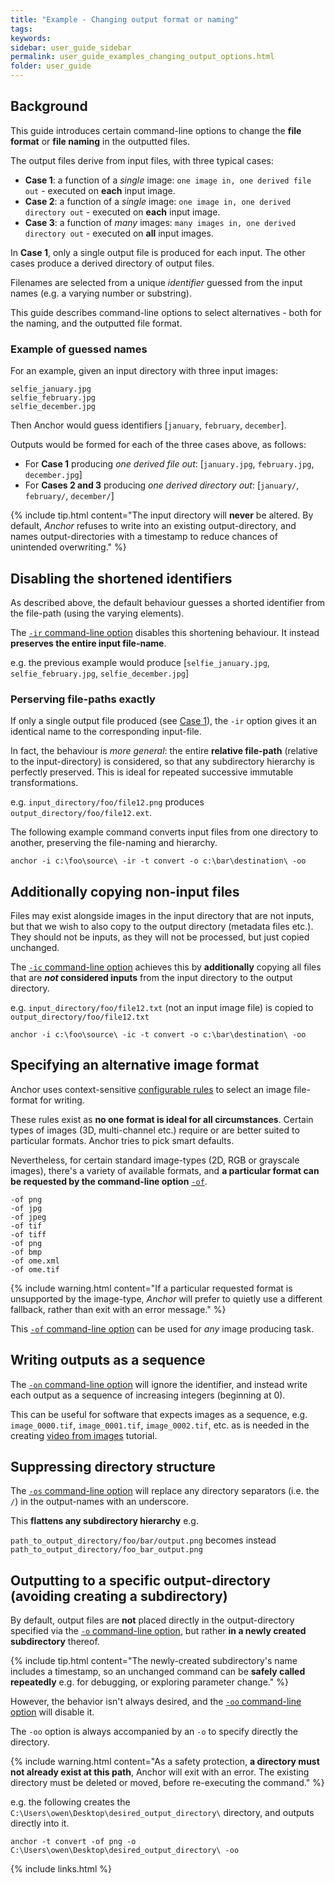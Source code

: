 ```yaml
---
title: "Example - Changing output format or naming"
tags:
keywords:
sidebar: user_guide_sidebar
permalink: user_guide_examples_changing_output_options.html
folder: user_guide
---
```


## Background

This guide introduces certain command-line options to change the **file format** or **file naming** in the outputted files.

The output files derive from input files, with three typical cases:

- **Case 1**: a function of a *single* image: `one image in, one derived file out` - executed on **each** input image.
- **Case 2**: a function of a *single* image: `one image in, one derived directory out` - executed on **each** input image.
- **Case 3**: a function of *many* images: `many images in, one derived directory out` - executed on **all** input images.

In **Case 1**, only a single output file is produced for each input. The other cases produce a derived directory of output files.

Filenames are selected from a unique *identifier* guessed from the input names (e.g. a varying number or substring).

This guide describes command-line options to select alternatives - both for the naming, and the outputted file format.

### Example of guessed names

For an example, given an input directory with three input images:

```
selfie_january.jpg
selfie_february.jpg
selfie_december.jpg
```

Then Anchor would guess identifiers [`january`, `february`, `december`].

Outputs would be formed for each of the three cases above, as follows:

- For **Case 1** producing *one derived file out*:  [`january.jpg`, `february.jpg`, `december.jpg`]
- For **Cases 2 and 3** producing *one derived directory out*: [`january/`, `february/`, `december/`]

{% include tip.html content="The input directory will **never** be altered. By default, *Anchor* refuses to write into an existing output-directory, and names output-directories with a timestamp to reduce chances of unintended overwriting." %}

## Disabling the shortened identifiers

As described above, the default behaviour guesses a shorted identifier from the file-path (using the varying elements).

The [`-ir` command-line option](/user_guide_command_line.html#input-options) disables this shortening behaviour. It instead **preserves the entire input file-name**.

 e.g. the previous example would produce [`selfie_january.jpg`, `selfie_february.jpg`, `selfie_december.jpg`] 

### Perserving file-paths exactly

If only a single output file produced (see [Case 1](/user_guide_examples_changing_output_options.html#background)), the `-ir` option gives it an identical name to the corresponding input-file.

In fact, the behaviour is *more general*: the entire **relative file-path** (relative to the input-directory) is considered, so that any subdirectory hierarchy is perfectly preserved. This is ideal for repeated successive immutable transformations.

e.g. `input_directory/foo/file12.png` produces `output_directory/foo/file12.ext`. 

The following example command converts input files from one directory to another, preserving the file-naming and hierarchy.

```none
anchor -i c:\foo\source\ -ir -t convert -o c:\bar\destination\ -oo
```

## Additionally copying non-input files 

Files may exist alongside images in the input directory that are not inputs, but that we wish to also copy to the output directory (metadata files etc.). They should not be inputs, as they will not be processed, but just copied unchanged.

The [`-ic` command-line option](/user_guide_command_line.html#input-options) achieves this by **additionally** copying all files that are ***not* considered inputs** from the input directory to the output directory.

e.g. `input_directory/foo/file12.txt` (not an input image file) is copied to `output_directory/foo/file12.txt`

```none
anchor -i c:\foo\source\ -ic -t convert -o c:\bar\destination\ -oo
```

## Specifying an alternative image format

Anchor uses context-sensitive [configurable rules](/user_guide_supported_formats.html#writing-images) to select an image file-format for writing.

These rules exist as **no one format is ideal for all circumstances**. Certain types of images (3D, multi-channel etc.) require or are better suited to particular formats. Anchor tries to pick smart defaults.

Nevertheless, for certain standard image-types (2D, RGB or grayscale images), there's a variety of available formats, and **a particular format can be requested by the command-line option** [`-of`](/user_guide_command_line.html#output-options).

```shell
-of png
-of jpg
-of jpeg
-of tif
-of tiff
-of png
-of bmp
-of ome.xml
-of ome.tif
```

{% include warning.html content="If a particular requested format is unsupported by the image-type, *Anchor* will prefer to quietly use a different fallback, rather than exit with an error message." %}

This [`-of` command-line option](/user_guide_command_line.html#output-options) can be used for *any* image producing task.


## Writing outputs as a sequence

The [`-on` command-line option](/user_guide_command_line.html#output-options) will ignore the identifier, and instead write each output as a sequence of increasing integers (beginning at 0).

This can be useful for software that expects images as a sequence, e.g. `image_0000.tif`, `image_0001.tif`, `image_0002.tif`, etc. as is needed in the creating [video from images](/user_guide_examples_video_from_images.html) tutorial.

## Suppressing directory structure

The [`-os` command-line option](/user_guide_command_line.html#output-options) will replace any directory separators (i.e. the `/`) in the output-names with an underscore.

This **flattens any subdirectory hierarchy** e.g.

`path_to_output_directory/foo/bar/output.png` becomes instead `path_to_output_directory/foo_bar_output.png`

## Outputting to a specific output-directory (avoiding creating a subdirectory)

By default, output files are **not** placed directly in the output-directory specified via the [`-o` command-line option](/user_guide_command_line.html#output-options), but rather **in a newly created subdirectory** thereof.

{% include tip.html content="The newly-created subdirectory's name includes a timestamp, so an unchanged command can be **safely called repeatedly** e.g. for debugging, or exploring parameter change." %}

However, the behavior isn't always desired, and the [`-oo` command-line option](/user_guide_command_line.html#output-options) will disable it.

The `-oo` option is always accompanied by an `-o` to specify directly the directory.

{% include warning.html content="As a safety protection, **a directory must not already exist at this path**, Anchor will exit with an error. The existing directory must be deleted or moved, before re-executing the command." %}

e.g. the following creates the `C:\Users\owen\Desktop\desired_output_directory\` directory, and outputs directly into it.

```none
anchor -t convert -of png -o C:\Users\owen\Desktop\desired_output_directory\ -oo
```


{% include links.html %}